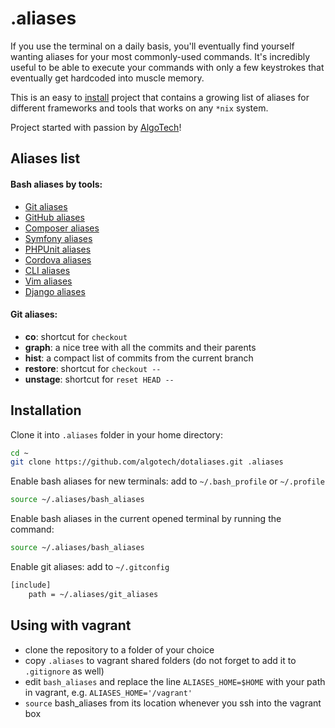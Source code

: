 .aliases
========

If you use the terminal on a daily basis, you'll eventually find yourself
wanting aliases for your most commonly-used commands. It's incredibly useful to
be able to execute your commands with only a few keystrokes that eventually
get hardcoded into muscle memory.

This is an easy to [install](#installation) project that contains a growing list
of aliases for different frameworks and tools that works on any `*nix` system.

Project started with passion by [AlgoTech](http://www.algotech.solutions)!

## Aliases list

#### Bash aliases by tools:
  - [Git aliases](doc/bash/git_aliases.md)
  - [GitHub aliases](doc/bash/github_aliases.md)
  - [Composer aliases](doc/bash/composer_aliases.md)
  - [Symfony aliases](doc/bash/symfony_aliases.md)
  - [PHPUnit aliases](doc/bash/phpunit_aliases.md)
  - [Cordova aliases](doc/bash/cordova_aliases.md)
  - [CLI aliases](doc/bash/cli_aliases.md)
  - [Vim aliases](doc/bash/vim_aliases.md)
  - [Django aliases](doc/bash/django_aliases.md)

#### Git aliases:
  - **co**: shortcut for `checkout`
  - **graph**: a nice tree with all the commits and their parents
  - **hist**: a compact list of commits from the current branch
  - **restore**: shortcut for `checkout --`
  - **unstage**: shortcut for `reset HEAD --`

## Installation

Clone it into `.aliases` folder in your home directory:
```bash
cd ~
git clone https://github.com/algotech/dotaliases.git .aliases
```

Enable bash aliases for new terminals: add to `~/.bash_profile` or `~/.profile`
```bash
source ~/.aliases/bash_aliases
```

Enable bash aliases in the current opened terminal by running the command:
```bash
source ~/.aliases/bash_aliases
```

Enable git aliases: add to `~/.gitconfig`
```bash
[include]
    path = ~/.aliases/git_aliases
```

## Using with vagrant
- clone the repository to a folder of your choice
- copy `.aliases` to vagrant shared folders (do not forget to add it to `.gitignore` as well)
- edit `bash_aliases` and replace the line `ALIASES_HOME=$HOME` with your path in vagrant,
e.g. `ALIASES_HOME='/vagrant'`
- `source` bash_aliases from its location whenever you ssh into the vagrant box
